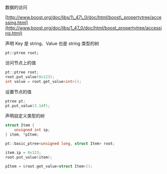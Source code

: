 数据的访问

[http://www.boost.org/doc/libs/1\_47\_0/doc/html/boost\_propertytree/accessing.html](http://www.boost.org/doc/libs/1_47_0/doc/html/boost_propertytree/accessing.html)

声明 Key 是 string、Value 也是 string 类型的树

```
pt::ptree root;
```

访问节点上的值

```cpp
pt::ptree root;
root.put_value(0x123);
int value = root.get_value<int>();
```

设置节点的值

```cpp
ptree pt;
pt.put_value(3.14f);
```

声明自定义类型的树

```cpp
struct Item {
    unsigned int ip;
} item, *pItem;

pt::basic_ptree<unsigned long, struct Item> root;

item.ip = 0x123;
root.put_value(item);

pItem = &root.get_value<struct Item>();
```



